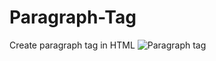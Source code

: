 # Paragraph-Tag
Create paragraph tag in HTML
![Paragraph tag](https://user-images.githubusercontent.com/81771773/116217403-0c022480-a763-11eb-9686-2681230e42a9.PNG)
